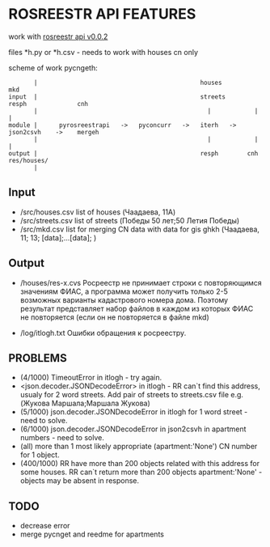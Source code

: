 # ROSREESTR API FEATURES

  work with [rosreestr api v0.0.2][1]

  files *h.py or *h.csv - needs to work with houses cn only

  scheme of work pycngeth: 
		
           |    								         houses                          mkd
    input  |       						        		 streets      resph              cnh
           |    										   |			|                 |
    module |      pyrosreestrapi   ->   pyconcurr   ->   iterh   ->   json2csvh    ->    mergeh
           |    										   |			|                 |
    output |       										 resph		  cnh				res/houses/	
		   |

## Input
  * /src/houses.csv 		list of houses (Чаадаева, 11А)
  * /src/streets.csv		list of streets (Победы 50 лет;50 Летия Победы)
  * /src/mkd.csv			list for merging CN data with data for gis ghkh (Чаадаева, 11; 13; [data];...[data]; )
  
## Output
  * /houses/res-x.cvs
    Росреестр не принимает строки с повторяющимся значениям ФИАС, а программа может получить только 2-5 возможных варианты кадастрового номера дома.
    Поэтому результат представляет набор файлов в каждом из которых ФИАС не повторяется (если он не повторяется в файле mkd)
	
  * /log/itlogh.txt
    Ошибки обращения к росреестру.
	
 [1]: https://rosreestr.ru/wps/PA_FCCLPGUMWPSPtalApp/ru.fccland.pgu.infoblock?param_infoblock_file_path=doc/doc_rest_online_2.doc&param_infoblock_name=cc_ib_open_data&ru.fccland.ibmportal.spring.portlet.dispatcher.DispatcherServiceServlet.directRequest=x&ru.fccland.ibmportal.spring.portlet.handler.BeanNameParameterHandlerMapping-PATH=/FileDownloaderController

## PROBLEMS
  * (4/1000) TimeoutError  in itlogh - try again.
  * <json.decoder.JSONDecodeError> in itlogh - RR can`t find this address, usualy for 2 word streets. Add pair of streets to streets.csv file e.g. 
  (Жукова Маршала;Маршала Жукова)
  * (5/1000) json.decoder.JSONDecodeError in itlogh for 1 word street - need to solve.
  * (6/1000) json.decoder.JSONDecodeError in json2csvh in apartment numbers - need to solve.
  * (all) more than 1 most likely appropriate (apartment:'None') CN number for 1 object. 
  * (400/1000) RR have more than 200 objects related with this address for some houses. RR can`t return more than 200 objects
  apartment:'None' - objects may be absent in response.  
 
## TODO

  * decrease error
  * merge pycnget and reedme for apartments
 
